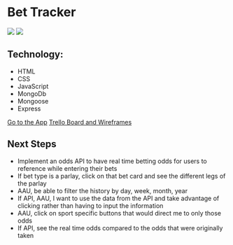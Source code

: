 # Bet Tracker

<img src="https://i.imgur.com/jtD4QB7.png"/>
<img src="https://i.imgur.com/0GuGCm0.png"/>

## Technology:
- HTML
- CSS
- JavaScript
- MongoDb
- Mongoose
- Express

[Go to the App](https://bet-tracker-rd.herokuapp.com/)
[Trello Board and Wireframes](https://trello.com/b/A63SHNkF/bettracker)

## Next Steps
- Implement an odds API to have real time betting odds for users to reference while entering their bets
- If bet type is a parlay, click on that bet card and see the different legs of the parlay
- AAU, be able to filter the history by day, week, month, year
- If API, AAU, I want to use the data from the API and take advantage of clicking rather than having to input the information
- AAU, click on sport specific buttons that would direct me to only those odds
- If API, see the real time odds compared to the odds that were originally taken